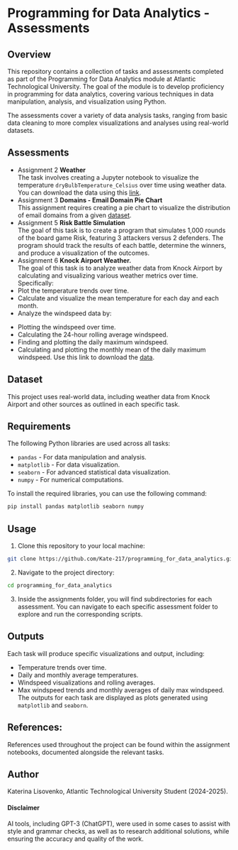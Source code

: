 # Programming for Data Analytics - Assessments
## Overview

This repository contains a collection of tasks and assessments completed as part of the Programming for Data Analytics module at Atlantic Technological University. The goal of the module is to develop proficiency in programming for data analytics, covering various techniques in data manipulation, analysis, and visualization using Python.

The assessments cover a variety of data analysis tasks, ranging from basic data cleaning to more complex visualizations and analyses using real-world datasets.

## Assessments
* Assignment 2 **Weather**<br>
The task involves creating a Jupyter notebook to visualize the temperature `dryBulbTemperature_Celsius` over time using weather data.
You can download the data using this [link](https://raw.githubusercontent.com/andrewbeattycourseware/PFDA-courseware/refs/heads/main/assignment/weatherreadings1.csv).
* Assignment 3 **Domains - Email Domain Pie Chart**<br>
This assignment requires creating a pie chart to visualize the distribution of email domains from a given [dataset](https://drive.google.com/uc?id=1AWPf-pJodJKeHsARQK_RHiNsE8fjPCVK&export=download).<br>
* Assignment 5 **Risk Battle Simulation**<br>
The goal of this task is to create a program that simulates 1,000 rounds of the board game Risk, featuring 3 attackers versus 2 defenders. The program should track the results of each battle, determine the winners, and produce a visualization of the outcomes.
* Assignment 6 **Knock Airport Weather.**<br>
The goal of this task is to analyze weather data from Knock Airport by calculating and visualizing various weather metrics over time. Specifically:
* Plot the temperature trends over time.
* Calculate and visualize the mean temperature for each day and each month.
* Analyze the windspeed data by:
- Plotting the windspeed over time.
- Calculating the 24-hour rolling average windspeed.
- Finding and plotting the daily maximum windspeed.
- Calculating and plotting the monthly mean of the daily maximum windspeed.
Use this link to download the [data](https://cli.fusio.net/cli/climate_data/webdata/hly4935.csv). 

## Dataset
This project uses real-world data, including weather data from Knock Airport and other sources as outlined in each specific task. 

## Requirements
The following Python libraries are used across all tasks:
- `pandas` - For data manipulation and analysis.
- `matplotlib` - For data visualization.
- `seaborn` - For advanced statistical data visualization.
- `numpy` - For numerical computations.

To install the required libraries, you can use the following command:

```bash
pip install pandas matplotlib seaborn numpy
```
## Usage
1. Clone this repository to your local machine:
```bash
git clone https://github.com/Kate-217/programming_for_data_analytics.git
```
2. Navigate to the project directory:
```bash
cd programming_for_data_analytics
```
3. Inside the assignments folder, you will find subdirectories for each assessment. You can navigate to each specific assessment folder to explore and run the corresponding scripts.
## Outputs
Each task will produce specific visualizations and output, including:
* Temperature trends over time.
* Daily and monthly average temperatures.
* Windspeed visualizations and rolling averages.
* Max windspeed trends and monthly averages of daily max windspeed.
The outputs for each task are displayed as plots generated using `matplotlib` and `seaborn`.

## References:
References used throughout the project can be found within the assignment notebooks, documented alongside the relevant tasks.

## Author
Katerina Lisovenko, Atlantic Technological University Student (2024-2025).

#### Disclaimer
AI tools, including GPT-3 (ChatGPT), were used in some cases to assist with style and grammar checks, as well as to research additional solutions, while ensuring the accuracy and quality of the work.







